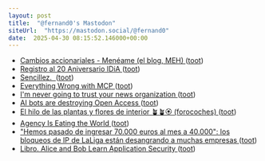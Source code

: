 ```yaml
---
layout: post
title:  "@fernand0's Mastodon"
siteUrl:  "https://mastodon.social/@fernand0"
date:  2025-04-30 08:15:52.146000+00:00
---
```

*  [Cambios accionariales - Menéame (el blog, MEH)   ](https://blog.meneame.net/2025/04/22/cambios-accionariales/) ([toot](https://mastodon.social/@fernand0/114425918399732911))
*  [Registro al 20 Aniversario IDiA ](https://idia.es/registro-al-20-aniversario-idia) ([toot](https://mastodon.social/@fernand0/114424264725586813))
*  [Sencillez.  ](https://avecesunafoto.wordpress.com/2025/04/28/sencillez) ([toot](https://mastodon.social/@fernand0/114422344243480133))
*  [Everything Wrong with MCP ](https://blog.sshh.io/p/everything-wrong-with-mc) ([toot](https://mastodon.social/@fernand0/114422343623455865))
*  [I'm never going to trust your news organization ](https://www.hbcompass.io/im-never-going-to-trust-your-news-organization) ([toot](https://mastodon.social/@fernand0/114422159349554306))
*  [AI bots are destroying Open Access ](https://go-to-hellman.blogspot.com/2025/03/ai-bots-are-destroying-open-access.htm) ([toot](https://mastodon.social/@fernand0/114422026708259752))
*  [El hilo de las plantas y flores de interior 🪴🪴🏵 (forocoches)   ](https://forocoches.com/foro/showthread.php?t=9932547) ([toot](https://mastodon.social/@fernand0/114421664479418057))
*  [Agency Is Eating the World ](https://www.piratewires.com/p/agency-is-eating-the-worl) ([toot](https://mastodon.social/@fernand0/114421420455557428))
*  ["Hemos pasado de ingresar 70.000 euros al mes a 40.000": los bloqueos de IP de LaLiga están desangrando a muchas empresas ](https://www.xataka.com/legislacion-y-derechos/ingresos-han-pasado-70-000-a-40-000-al-mes-este-impacto-economico-bloqueos-ips-lalig) ([toot](https://mastodon.social/@fernand0/114421289336047437))
*  [Libro. Alice and Bob Learn Application Security ](https://fotografiasenmovimiento.wordpress.com/2025/04/29/libro-alice-and-bob-learn-application-security) ([toot](https://mastodon.social/@fernand0/114421037260432140))
